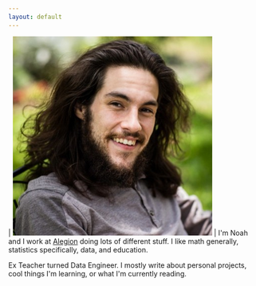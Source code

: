```yaml
---
layout: default
---
```



| ![alt text](me.jpg) | I'm Noah and I work at [Alegion](https://www.alegion.com/) doing lots of different stuff. I like math generally, statistics specifically, data, and education.


Ex Teacher turned Data Engineer. I mostly write about personal projects, cool things I'm learning, or what I'm currently reading.

